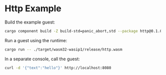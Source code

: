 # Http Example

Build the example guest:

```bash
cargo component build -Z build-std=panic_abort,std --package http@0.1.0 --release
```

Run a guest using the runtime:

```bash
cargo run -- ./target/wasm32-wasip1/release/http.wasm
```

In a separate console, call the guest:

```bash
curl -d '{"text":"hello"}' http://localhost:8080
```